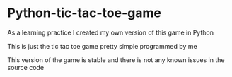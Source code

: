 # Python-tic-tac-toe-game

As a learning practice I created my own version of this game in Python

This is just the tic tac toe game pretty simple programmed by me

This version of the game is stable and there is not any known issues in the source code
